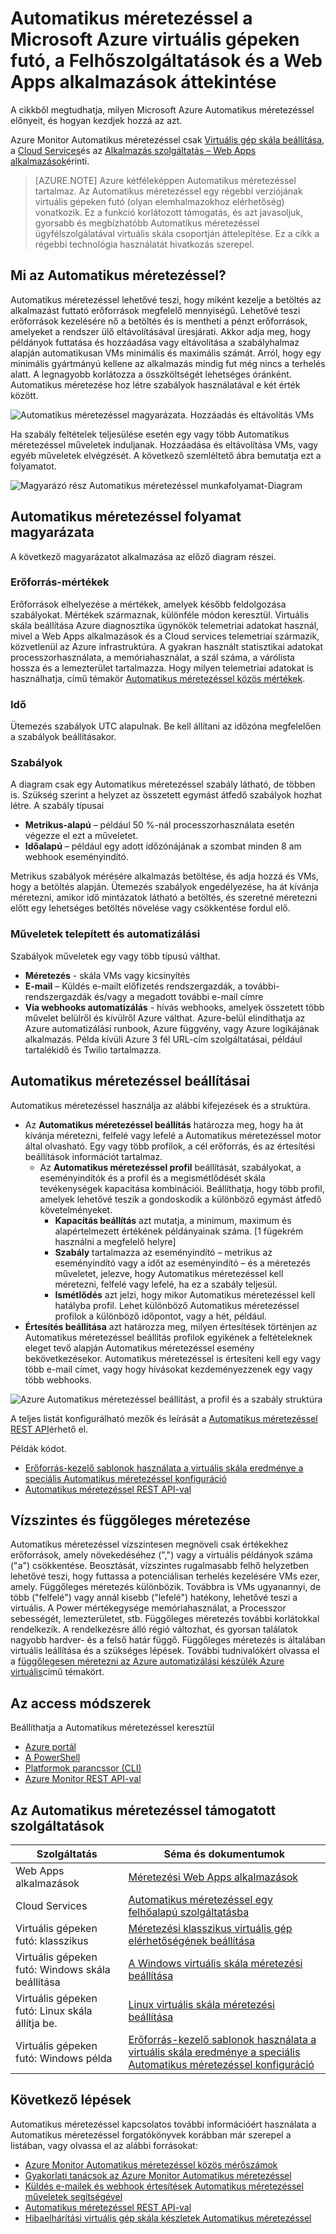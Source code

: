<properties
    pageTitle="Automatikus méretezéssel a Microsoft Azure virtuális gépeken futó, a Felhőszolgáltatások és a Web Apps alkalmazások áttekintése |} Microsoft Azure"
    description="A Microsoft Azure Automatikus méretezéssel áttekintése. Virtuális gépeken futó, a Felhőszolgáltatások és a Web Apps alkalmazások vonatkozik."
    authors="rboucher"
    manager="carolz"
    editor=""
    services="monitoring-and-diagnostics"
    documentationCenter="monitoring-and-diagnostics"/>

<tags
    ms.service="monitoring-and-diagnostics"
    ms.workload="na"
    ms.tgt_pltfrm="na"
    ms.devlang="na"
    ms.topic="article"
    ms.date="09/06/2016"
    ms.author="robb"/>

# <a name="overview-of-autoscale-in-microsoft-azure-virtual-machines-cloud-services-and-web-apps"></a>Automatikus méretezéssel a Microsoft Azure virtuális gépeken futó, a Felhőszolgáltatások és a Web Apps alkalmazások áttekintése

A cikkből megtudhatja, milyen Microsoft Azure Automatikus méretezéssel előnyeit, és hogyan kezdjek hozzá az azt.  

Azure Monitor Automatikus méretezéssel csak [Virtuális gép skála beállítása](https://azure.microsoft.com/services/virtual-machine-scale-sets/), a [Cloud Services](https://azure.microsoft.com/services/cloud-services/)és az [Alkalmazás szolgáltatás – Web Apps alkalmazások](https://azure.microsoft.com/services/app-service/web/)érinti.

>[AZURE.NOTE] Azure kétféleképpen Automatikus méretezéssel tartalmaz. Az Automatikus méretezéssel egy régebbi verziójának virtuális gépeken futó (olyan elemhalmazokhoz elérhetőség) vonatkozik. Ez a funkció korlátozott támogatás, és azt javasoljuk, gyorsabb és megbízhatóbb Automatikus méretezéssel ügyfélszolgálatával virtuális skála csoportján áttelepítése. Ez a cikk a régebbi technológia használatát hivatkozás szerepel.  


## <a name="what-is-autoscale"></a>Mi az Automatikus méretezéssel?

Automatikus méretezéssel lehetővé teszi, hogy miként kezelje a betöltés az alkalmazást futtató erőforrások megfelelő mennyiségű. Lehetővé teszi erőforrások kezelésére nő a betöltés és is mentheti a pénzt erőforrások, amelyeket a rendszer ülő eltávolításával üresjárati. Akkor adja meg, hogy példányok futtatása és hozzáadása vagy eltávolítása a szabályhalmaz alapján automatikusan VMs minimális és maximális számát. Arról, hogy egy minimális gyártmányú kellene az alkalmazás mindig fut még nincs a terhelés alatt. A legnagyobb korlátozza a összköltségét lehetséges óránként. Automatikus méretezése hoz létre szabályok használatával e két érték között.

 ![Automatikus méretezéssel magyarázata. Hozzáadás és eltávolítás VMs](./media/monitoring-autoscale-overview/AutoscaleConcept.png)

Ha szabály feltételek teljesülése esetén egy vagy több Automatikus méretezéssel műveletek induljanak. Hozzáadása és eltávolítása VMs, vagy egyéb műveletek elvégzését. A következő szemléltető ábra bemutatja ezt a folyamatot.  

 ![Magyarázó rész Automatikus méretezéssel munkafolyamat-Diagram](./media/monitoring-autoscale-overview/AutoscaleOverview3.png)


## <a name="autoscale-process-explained"></a>Automatikus méretezéssel folyamat magyarázata
A következő magyarázatot alkalmazása az előző diagram részei.   

### <a name="resource-metrics"></a>Erőforrás-mértékek
Erőforrások elhelyezése a mértékek, amelyek később feldolgozása szabályokat. Mértékek származnak, különféle módon keresztül.
Virtuális skála beállítása Azure diagnosztika ügynökök telemetriai adatokat használ, mivel a Web Apps alkalmazások és a Cloud services telemetriai származik, közvetlenül az Azure infrastruktúra. A gyakran használt statisztikai adatokat processzorhasználata, a memóriahasználat, a szál száma, a várólista hossza és a lemezterület tartalmazza. Hogy milyen telemetriai adatokat is használhatja, című témakör [Automatikus méretezéssel közös mértékek](insights-autoscale-common-metrics.md).

### <a name="time"></a>Idő
Ütemezés szabályok UTC alapulnak. Be kell állítani az időzóna megfelelően a szabályok beállításakor.  

### <a name="rules"></a>Szabályok
A diagram csak egy Automatikus méretezéssel szabály látható, de többen is. Szükség szerint a helyzet az összetett egymást átfedő szabályok hozhat létre.  A szabály típusai  

 - **Metrikus-alapú** – például 50 %-nál processzorhasználata esetén végezze el ezt a műveletet.
 - **Időalapú** – például egy adott időzónájának a szombat minden 8 am webhook eseményindító.

Metrikus szabályok mérésére alkalmazás betöltése, és adja hozzá és VMs, hogy a betöltés alapján. Ütemezés szabályok engedélyezése, ha át kívánja méretezni, amikor idő mintázatok látható a betöltés, és szeretné méretezni előtt egy lehetséges betöltés növelése vagy csökkentése fordul elő.  


### <a name="actions-and-automation"></a>Műveletek telepített és automatizálási

Szabályok műveletek egy vagy több típusú válthat.

- **Méretezés** - skála VMs vagy kicsinyítés
- **E-mail** – Küldés e-mailt előfizetés rendszergazdák, a további-rendszergazdák és/vagy a megadott további e-mail címre
- **Via webhooks automatizálás** - hívás webhooks, amelyek összetett több művelet belülről és kívülről Azure válthat. Azure-belül elindíthatja az Azure automatizálási runbook, Azure függvény, vagy Azure logikájának alkalmazás. Példa kívüli Azure 3 fél URL-cím szolgáltatásai, például tartalékidő és Twilio tartalmazza.


## <a name="autoscale-settings"></a>Automatikus méretezéssel beállításai
Automatikus méretezéssel használja az alábbi kifejezések és a struktúra.

- Az **Automatikus méretezéssel beállítás** határozza meg, hogy ha át kívánja méretezni, felfelé vagy lefelé a Automatikus méretezéssel motor által olvasható. Egy vagy több profilok, a cél erőforrás, és az értesítési beállítások információt tartalmaz.
    - Az **Automatikus méretezéssel profil** beállítását, szabályokat, a eseményindítók és a profil és a megismétlődését skála tevékenységek kapacitása kombinációi. Beállíthatja, hogy több profil, amelyek lehetővé teszik a gondoskodik a különböző egymást átfedő követelményeket.
        - **Kapacitás beállítás** azt mutatja, a minimum, maximum és alapértelmezett értékének példányainak száma. [1 fügekrém használni a megfelelő helyre]
        - **Szabály** tartalmazza az eseményindító – metrikus az eseményindító vagy a időt az eseményindító – és a méretezés műveletet, jelezve, hogy Automatikus méretezéssel kell méretezni, felfelé vagy lefelé, ha ez a szabály teljesül.
        - **Ismétlődés** azt jelzi, hogy mikor Automatikus méretezéssel kell hatályba profil. Lehet különböző Automatikus méretezéssel profilok a különböző időpontot, vagy a hét, például.
- **Értesítés beállítása** azt határozza meg, milyen értesítések történjen az Automatikus méretezéssel beállítás profilok egyikének a feltételeknek eleget tevő alapján Automatikus méretezéssel esemény bekövetkezésekor. Automatikus méretezéssel is értesíteni kell egy vagy több e-mail címet, vagy hogy hívásokat kezdeményezzenek egy vagy több webhooks.

![Azure Automatikus méretezéssel beállítást, a profil és a szabály struktúra](./media/monitoring-autoscale-overview/AzureResourceManagerRuleStructure3.png)

A teljes listát konfigurálható mezők és leírását a [Automatikus méretezéssel REST API](https://msdn.microsoft.com/library/dn931928.aspx)érhető el.

Példák kódot.

* [Erőforrás-kezelő sablonok használata a virtuális skála eredménye a speciális Automatikus méretezéssel konfiguráció](insights-advanced-autoscale-virtual-machine-scale-sets.md)  
* [Automatikus méretezéssel REST API-val](https://msdn.microsoft.com/library/dn931953.aspx)



## <a name="horizontal-vs-vertical-scaling"></a>Vízszintes és függőleges méretezése

Automatikus méretezéssel vízszintesen megnöveli csak értékekhez erőforrások, amely növekedéséhez (",") vagy a virtuális példányok száma ("a") csökkentése.  Beosztását, vízszintes rugalmasabb felhő helyzetben lehetővé teszi, hogy futtassa a potenciálisan terhelés kezelésére VMs ezer, amely. Függőleges méretezés különbözik. Továbbra is VMs ugyanannyi, de több ("felfelé") vagy annál kisebb ("lefelé") hatékony, lehetővé teszi a virtuális. A Power mértékegysége memóriahasználat, a Processzor sebességét, lemezterületet, stb.  Függőleges méretezés további korlátokkal rendelkezik. A rendelkezésre álló régió változhat, és gyorsan találatok nagyobb hardver- és a felső határ függő. Függőleges méretezés is általában virtuális leállítása és a szükséges lépések. További tudnivalókért olvassa el a [függőlegesen méretezni az Azure automatizálási készülék Azure virtuális](../virtual-machines/virtual-machines-linux-vertical-scaling-automation.md)című témakört.


## <a name="methods-of-access"></a>Az access módszerek
Beállíthatja a Automatikus méretezéssel keresztül

- [Azure portál](insights-how-to-scale.md)
- [A PowerShell](insights-powershell-samples.md#create-and-manage-autoscale-settings)
- [Platformok parancssor (CLI)](insights-cli-samples.md#autoscale )
- [Azure Monitor REST API-val](https://msdn.microsoft.com/library/azure/dn931953.aspx )

## <a name="supported-services-for-autoscale"></a>Az Automatikus méretezéssel támogatott szolgáltatások


| Szolgáltatás                              | Séma és dokumentumok                                       |
|--------------------------------------|-----------------------------------------------------|
| Web Apps alkalmazások                             | [Méretezési Web Apps alkalmazások](insights-how-to-scale.md)              |
| Cloud Services                       | [Automatikus méretezéssel egy felhőalapú szolgáltatásba](../cloud-services/cloud-services-how-to-scale.md) |
| Virtuális gépeken futó: klasszikus           | [Méretezési klasszikus virtuális gép elérhetőségének beállítása](https://blogs.msdn.microsoft.com/kaevans/2015/02/20/autoscaling-azurevirtual-machines/) |
| Virtuális gépeken futó: Windows skála beállítása| [A Windows virtuális skála méretezési beállítása](../virtual-machine-scale-sets/virtual-machine-scale-sets-windows-autoscale.md)  |
| Virtuális gépeken futó: Linux skála állítja be.  | [Linux virtuális skála méretezési beállítása](../virtual-machine-scale-sets/virtual-machine-scale-sets-linux-autoscale.md) |
| Virtuális gépeken futó: Windows példa   | [Erőforrás-kezelő sablonok használata a virtuális skála eredménye a speciális Automatikus méretezéssel konfiguráció](insights-advanced-autoscale-virtual-machine-scale-sets.md) |

## <a name="next-steps"></a>Következő lépések

Automatikus méretezéssel kapcsolatos további információért használata a Automatikus méretezéssel forgatókönyvek korábban már szerepel a listában, vagy olvassa el az alábbi forrásokat:

- [Azure Monitor Automatikus méretezéssel közös mérőszámok](insights-autoscale-common-metrics.md)
- [Gyakorlati tanácsok az Azure Monitor Automatikus méretezéssel](insights-autoscale-best-practices.md)
- [Küldés e-mailek és webhook értesítések Automatikus méretezéssel műveletek segítségével](insights-autoscale-to-webhook-email.md)
- [Automatikus méretezéssel REST API-val](https://msdn.microsoft.com/library/dn931953.aspx)
- [Hibaelhárítási virtuális gép skála készletek Automatikus méretezéssel](../virtual-machine-scale-sets/virtual-machine-scale-sets-troubleshoot.md)

